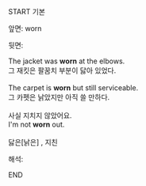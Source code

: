 START
기본

앞면:
worn


뒷면:
<div>The jacket was <strong>worn</strong> at the elbows. </div><div><div>그 재킷은 팔꿈치 부분이 닳아 있었다.</div></div><div><br></div><div><div>The carpet is <strong>worn</strong> but still serviceable. </div><div><div>그 카펫은 낡았지만 아직 쓸 만하다.</div></div></div><div><br></div><div><div><div><span>사실 지치지 않았어요.</span></div></div><div><div><span>I'm not <strong>worn</strong> out.</span></div></div></div><div><br></div><div>닳은[낡은] , 지친</div>


해석:
<!--ID: 1746614454987-->
END